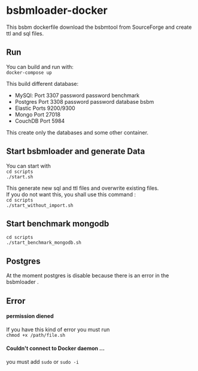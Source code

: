 # bsbmloader-docker

This bsbm dockerfile download the bsbmtool from SourceForge and create ttl and
sql files.

## Run
 You can build  and run  with:             
 `docker-compose up`

 This build different database:  

* MySQl:   Port 3307  password password benchmark  
* Postgres Port 3308   password password database bsbm
* Elastic  Ports 9200/9300
* Mongo Port 27018
* CouchDB Port 5984

This create only the databases and some other container.

## Start bsbmloader and generate Data

You can start with   
``cd scripts``    
``./start.sh``

This generate new sql and ttl files and overwrite existing files.  
If you do not want this, you shall use this command :  
``cd scripts``    
``./start_without_import.sh``


## Start benchmark mongodb

``cd scripts``    
``./start_benchmark_mongodb.sh``

## Postgres

 At the moment postgres is disable because there is an error in the bsbmloader .

## Error
#### permission diened
If you have this kind of error you must run   
`chmod +x /path/file.sh`

#### Couldn't connect to Docker daemon ...

you must add `sudo` or `sudo -i`

